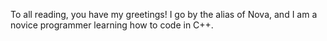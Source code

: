 To all reading, you have my greetings! 
I go by the alias of Nova, and I am a
novice programmer learning how to code 
in C++.

<!---
Novazaru/Novazaru is a ✨ special ✨ repository because its `README.md` (this file) appears on your GitHub profile.
You can click the Preview link to take a look at your changes.
--->
